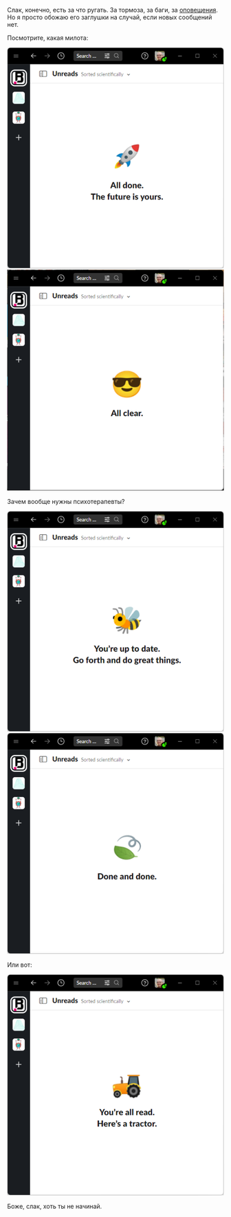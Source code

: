 ﻿Слак, конечно, есть за что ругать. За тормоза, за баги, за [оповещения](https://t.me/nikitonsky_pub/262). Но я просто обожаю его заглушки на случай, если новых сообщений нет.

Посмотрите, какая милота:

![All done. The future is yours.](all-done.png) ![All clear.](all-clear.png)

Зачем вообще нужны психотерапевты?

![You're up to date. Go forth and do great things.](up-to-date.png) ![Done and done.](done-and-done.png)

Или вот:

![You're all read. Here is a tractor.](here-is-tractor.png)

Боже, слак, хоть ты не начинай.